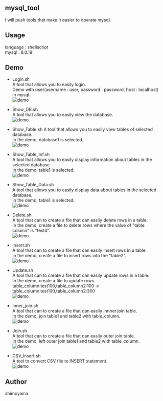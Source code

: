 ## mysql_tool
I will push tools that make it easier to operate mysql.  

## Usage
language : shellscript  
mysql : 8.0.19  

## Demo
* Login.sh  
A tool that allows you to easily login.  
Demo with user(username : user, password : password, host : localhost) in mysql.  
![demo](https://raw.githubusercontent.com/wiki/srn221B/mysql_tool/image/Login.gif)  
* Show_DB.sh  
A tool that allows you to easily view the database.  
![demo](https://raw.githubusercontent.com/wiki/srn221B/mysql_tool/image/Show_DB.gif)  
* Show_Table.sh
A tool that allows you to easily view tables of selected database.  
In the demo, database1 is selected.  
![demo](https://raw.githubusercontent.com/wiki/srn221B/mysql_tool/image/Show_Table.gif)  
* Show_Table_Inf.sh  
A tool that allows you to easily display information about tables in the selected database.  
In the demo, table1 is selected.  
![demo](https://raw.githubusercontent.com/wiki/srn221B/mysql_tool/image/Show_Table_Inf.gif)  
  
* Show_Table_Data.sh  
A tool that allows you to easily display data about tables in the selected database.  
In the demo, table1 is selected.  
![demo](https://raw.githubusercontent.com/wiki/srn221B/mysql_tool/image/Show_Table_Data.gif)  
* Delete.sh  
A tool that can to create a file that can easily delete rows in a table.  
In the demo, create a file to delete rows where the value of "table column" is "test4".  
![demo](https://raw.githubusercontent.com/wiki/srn221B/mysql_tool/image/delete.gif)  
* Insert.sh  
A tool that can to create a file that can easily insert rows in a table.  
In the demo, create a file to insert rows into the "table2".  
![demo](https://raw.githubusercontent.com/wiki/srn221B/mysql_tool/image/insert.gif)  
* Update.sh  
A tool that can to create a file that can easily update rows in a table.  
In the demo, create a file to update rows.  
table_column:test100,table_column2:100 → table_column:test100,table_column2:300  
![demo](https://raw.githubusercontent.com/wiki/srn221B/mysql_tool/image/update.gif)  
* Inner_join.sh  
A tool that can to create a file that can easily innner join table.  
In the demo, join table1 and table2 with table_column.  
![demo](https://raw.githubusercontent.com/wiki/srn221B/mysql_tool/image/innner_join.gif)  
* Join.sh  
A tool that can to create a file that can easily outer join table.  
In the demo, left outer join table1 and table2 with table_column.  
![demo](https://raw.githubusercontent.com/wiki/srn221B/mysql_tool/image/join.gif)  
  
* CSV_Insert.sh  
A tool to convert CSV file to INSERT statement.  
![demo](https://raw.githubusercontent.com/wiki/srn221B/mysql_tool/image/CSV_Insert.gif)

## Author
shimoyama
